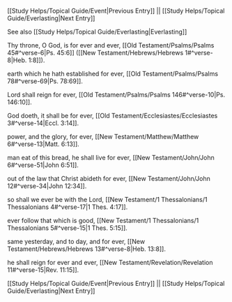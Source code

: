 [[Study Helps/Topical Guide/Event|Previous Entry]]  ||  [[Study Helps/Topical Guide/Everlasting|Next Entry]]

 See also [[Study Helps/Topical Guide/Everlasting|Everlasting]]

 Thy throne, O God, is for ever and ever, [[Old Testament/Psalms/Psalms 45#^verse-6|Ps. 45:6]] ([[New Testament/Hebrews/Hebrews 1#^verse-8|Heb. 1:8]]).

 earth which he hath established for ever, [[Old Testament/Psalms/Psalms 78#^verse-69|Ps. 78:69]].

 Lord shall reign for ever, [[Old Testament/Psalms/Psalms 146#^verse-10|Ps. 146:10]].

 God doeth, it shall be for ever, [[Old Testament/Ecclesiastes/Ecclesiastes 3#^verse-14|Eccl. 3:14]].

 power, and the glory, for ever, [[New Testament/Matthew/Matthew 6#^verse-13|Matt. 6:13]].

 man eat of this bread, he shall live for ever, [[New Testament/John/John 6#^verse-51|John 6:51]].

 out of the law that Christ abideth for ever, [[New Testament/John/John 12#^verse-34|John 12:34]].

 so shall we ever be with the Lord, [[New Testament/1 Thessalonians/1 Thessalonians 4#^verse-17|1 Thes. 4:17]].

 ever follow that which is good, [[New Testament/1 Thessalonians/1 Thessalonians 5#^verse-15|1 Thes. 5:15]].

 same yesterday, and to day, and for ever, [[New Testament/Hebrews/Hebrews 13#^verse-8|Heb. 13:8]].

 he shall reign for ever and ever, [[New Testament/Revelation/Revelation 11#^verse-15|Rev. 11:15]].

[[Study Helps/Topical Guide/Event|Previous Entry]]  ||  [[Study Helps/Topical Guide/Everlasting|Next Entry]]